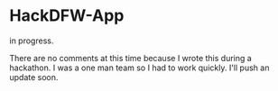 # HackDFW-App
in progress.

There are no comments at this time because I wrote this during a hackathon. I was a one man team so I had to work quickly. I'll push an update soon.

